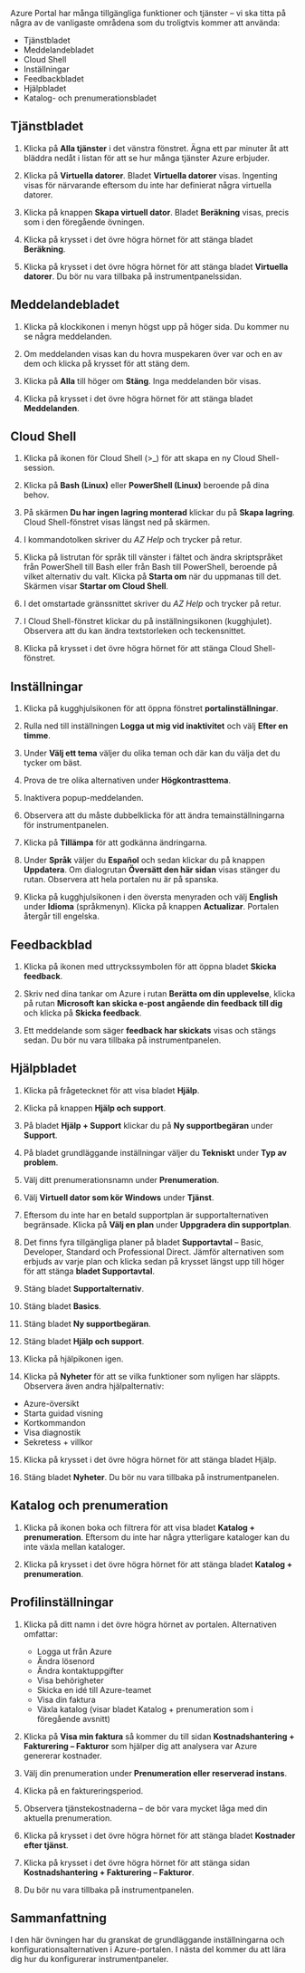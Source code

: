 Azure Portal har många tillgängliga funktioner och tjänster – vi ska titta på några av de vanligaste områdena som du troligtvis kommer att använda:

* Tjänstbladet
* Meddelandebladet
* Cloud Shell
* Inställningar
* Feedbackbladet
* Hjälpbladet
* Katalog- och prenumerationsbladet

## <a name="services-blade"></a>Tjänstbladet

1. Klicka på **Alla tjänster** i det vänstra fönstret. Ägna ett par minuter åt att bläddra nedåt i listan för att se hur många tjänster Azure erbjuder.

2. Klicka på **Virtuella datorer**. Bladet **Virtuella datorer** visas. Ingenting visas för närvarande eftersom du inte har definierat några virtuella datorer.

3. Klicka på knappen **Skapa virtuell dator**. Bladet **Beräkning** visas, precis som i den föregående övningen.

4. Klicka på krysset i det övre högra hörnet för att stänga bladet **Beräkning**.

5. Klicka på krysset i det övre högra hörnet för att stänga bladet **Virtuella datorer**. Du bör nu vara tillbaka på instrumentpanelssidan.

## <a name="notifications-blade"></a>Meddelandebladet

1. Klicka på klockikonen i menyn högst upp på höger sida. Du kommer nu se några meddelanden.

2. Om meddelanden visas kan du hovra muspekaren över var och en av dem och klicka på krysset för att stäng dem.

3. Klicka på **Alla** till höger om **Stäng**. Inga meddelanden bör visas.

4. Klicka på krysset i det övre högra hörnet för att stänga bladet **Meddelanden**.

## <a name="cloud-shell"></a>Cloud Shell

1. Klicka på ikonen för Cloud Shell (>_) för att skapa en ny Cloud Shell-session.

2. Klicka på **Bash (Linux)** eller **PowerShell (Linux)** beroende på dina behov.

3. På skärmen **Du har ingen lagring monterad** klickar du på **Skapa lagring**. Cloud Shell-fönstret visas längst ned på skärmen.

4. I kommandotolken skriver du *AZ Help* och trycker på retur.

5. Klicka på listrutan för språk till vänster i fältet och ändra skriptspråket från PowerShell till Bash eller från Bash till PowerShell, beroende på vilket alternativ du valt. Klicka på **Starta om** när du uppmanas till det. Skärmen visar **Startar om Cloud Shell**.

6. I det omstartade gränssnittet skriver du *AZ Help* och trycker på retur.

7. I Cloud Shell-fönstret klickar du på inställningsikonen (kugghjulet). Observera att du kan ändra textstorleken och teckensnittet.

8. Klicka på krysset i det övre högra hörnet för att stänga Cloud Shell-fönstret.

## <a name="settings"></a>Inställningar

1. Klicka på kugghjulsikonen för att öppna fönstret **portalinställningar**.

2. Rulla ned till inställningen **Logga ut mig vid inaktivitet** och välj **Efter en timme**.

3. Under **Välj ett tema** väljer du olika teman och där kan du välja det du tycker om bäst.

4. Prova de tre olika alternativen under **Högkontrasttema**.

5. Inaktivera popup-meddelanden.

6. Observera att du måste dubbelklicka för att ändra temainställningarna för instrumentpanelen.

7. Klicka på **Tillämpa** för att godkänna ändringarna.

8. Under **Språk** väljer du **Español‎** och sedan klickar du på knappen **Uppdatera**. Om dialogrutan **Översätt den här sidan** visas stänger du rutan. Observera att hela portalen nu är på spanska.

9. Klicka på kugghjulsikonen i den översta menyraden och välj **English** under **Idioma** (språkmenyn). Klicka på knappen **Actualizar**. Portalen återgår till engelska.

## <a name="feedback-blade"></a>Feedbackblad

1. Klicka på ikonen med uttryckssymbolen för att öppna bladet **Skicka feedback**.

2. Skriv ned dina tankar om Azure i rutan **Berätta om din upplevelse**, klicka på rutan **Microsoft kan skicka e-post angående din feedback till dig** och klicka på **Skicka feedback**.

3. Ett meddelande som säger **feedback har skickats** visas och stängs sedan. Du bör nu vara tillbaka på instrumentpanelen.

## <a name="help-blade"></a>Hjälpbladet

1. Klicka på frågetecknet för att visa bladet **Hjälp**.

2. Klicka på knappen **Hjälp och support**.

3. På bladet **Hjälp + Support** klickar du på **Ny supportbegäran** under **Support**.

4. På bladet grundläggande inställningar väljer du **Tekniskt** under **Typ av problem**.

5. Välj ditt prenumerationsnamn under **Prenumeration**.

6. Välj **Virtuell dator som kör Windows** under **Tjänst**.

7. Eftersom du inte har en betald supportplan är supportalternativen begränsade. Klicka på **Välj en plan** under **Uppgradera din supportplan**.

8. Det finns fyra tillgängliga planer på bladet **Supportavtal** – Basic, Developer, Standard och Professional Direct. Jämför alternativen som erbjuds av varje plan och klicka sedan på krysset längst upp till höger för att stänga **bladet Supportavtal**.

9. Stäng bladet **Supportalternativ**.

10. Stäng bladet **Basics**.

11. Stäng bladet **Ny supportbegäran**.

12. Stäng bladet **Hjälp och support**.

13. Klicka på hjälpikonen igen.

14. Klicka på **Nyheter** för att se vilka funktioner som nyligen har släppts. Observera även andra hjälpalternativ:

* Azure-översikt
* Starta guidad visning
* Kortkommandon
* Visa diagnostik
* Sekretess + villkor

15. Klicka på krysset i det övre högra hörnet för att stänga bladet Hjälp.

16. Stäng bladet **Nyheter**. Du bör nu vara tillbaka på instrumentpanelen.

## <a name="directory-and-subscription"></a>Katalog och prenumeration

1. Klicka på ikonen boka och filtrera för att visa bladet **Katalog + prenumeration**. Eftersom du inte har några ytterligare kataloger kan du inte växla mellan kataloger.

2. Klicka på krysset i det övre högra hörnet för att stänga bladet **Katalog + prenumeration**.

## <a name="profile-settings"></a>Profilinställningar

1. Klicka på ditt namn i det övre högra hörnet av portalen. Alternativen omfattar:

    * Logga ut från Azure
    * Ändra lösenord
    * Ändra kontaktuppgifter
    * Visa behörigheter
    * Skicka en idé till Azure-teamet
    * Visa din faktura
    * Växla katalog (visar bladet Katalog + prenumeration som i föregående avsnitt)

2. Klicka på **Visa min faktura** så kommer du till sidan **Kostnadshantering + Fakturering – Fakturor** som hjälper dig att analysera var Azure genererar kostnader.

3. Välj din prenumeration under **Prenumeration eller reserverad instans**.

4. Klicka på en faktureringsperiod.

5. Observera tjänstekostnaderna – de bör vara mycket låga med din aktuella prenumeration.

6. Klicka på krysset i det övre högra hörnet för att stänga bladet **Kostnader efter tjänst**.

7. Klicka på krysset i det övre högra hörnet för att stänga sidan **Kostnadshantering + Fakturering – Fakturor**.

8. Du bör nu vara tillbaka på instrumentpanelen.

## <a name="summary"></a>Sammanfattning

I den här övningen har du granskat de grundläggande inställningarna och konfigurationsalternativen i Azure-portalen. I nästa del kommer du att lära dig hur du konfigurerar instrumentpaneler.
